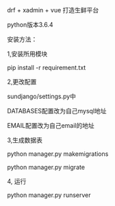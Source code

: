 drf + xadmin + vue 打造生鲜平台

python版本3.6.4

安装方法：

1,安装所用模块

pip install -r requirement.txt

2,更改配置

sundjango/settings.py中

DATABASES配置改为自己mysql地址

EMAIL配置改为自己email的地址

3,生成数据表

python manager.py makemigrations

python manager.py migrate

4, 运行

python manager.py runserver
